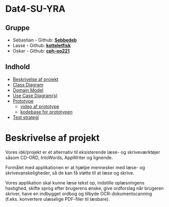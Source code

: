 # Dat4-SU-YRA

## Gruppe
- Sebastian - Github: **[Sebbedeb](https://github.com/Sebbedeb)**
- Lasse - Github: **[kotteletfisk](https://github.com/kotteletfisk)**
- Oskar - Github: **[cph-oo221](https://github.com/cph-oo221)**


## Indhold

- [Beskrivelse af projekt](#beskrivelse-af-projekt)
- [Class Diagram](./class-diagram/)
- [Domain Model](./domain-model/)
- [Use Case Diagram(s)](./use-cases/)
- [Prototype](#)
    - [video af prototype](#)
    - [kodebase for prototypen](#)
- [Test strategi](./test_strategy.md)


# Beskrivelse af projekt

Vores idé/projekt er et alternativ til eksisterende læse- og skriveværktøjer såsom CD-ORD, IntoWords, AppWriter og lignende.

Formålet med applikationen er at hjælpe mennesker med læse- og skrivevanskeligheder, så de kan få støtte til at læse og skrive.

Vores applikation skal kunne læse tekst op, indstille oplæsningens hastighed, skifte sprog efter brugerens ønske, give ordforslag når brugeren skriver, have en indbygget ordbog og tilbyde OCR-dokumentscanning (f.eks. konvertere ulæselige PDF-filer til læsbare).

